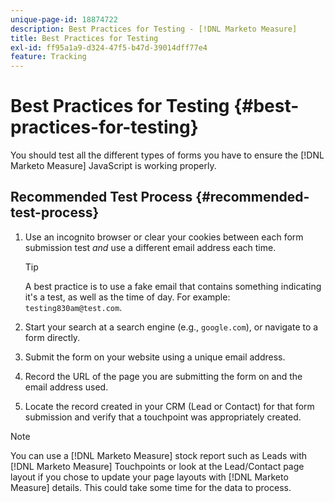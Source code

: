 ```yaml
---
unique-page-id: 18874722
description: Best Practices for Testing - [!DNL Marketo Measure]
title: Best Practices for Testing
exl-id: ff95a1a9-d324-47f5-b47d-39014dff77e4
feature: Tracking
---
```

# Best Practices for Testing {#best-practices-for-testing}

You should test all the different types of forms you have to ensure the [!DNL Marketo Measure] JavaScript is working properly.

## Recommended Test Process {#recommended-test-process}

1. Use an incognito browser or clear your cookies between each form submission test _and_ use a different email address each time.

   >[!TIP]
   >
   >A best practice is to use a fake email that contains something indicating it's a test, as well as the time of day. For example: `testing830am@test.com`.

1. Start your search at a search engine (e.g., `google.com`), or navigate to a form directly.

1. Submit the form on your website using a unique email address.

1. Record the URL of the page you are submitting the form on and the email address used.

1. Locate the record created in your CRM (Lead or Contact) for that form submission and verify that a touchpoint was appropriately created.

>[!NOTE]
>
>You can use a [!DNL Marketo Measure] stock report such as Leads with [!DNL Marketo Measure] Touchpoints or look at the Lead/Contact page layout if you chose to update your page layouts with [!DNL Marketo Measure] details. This could take some time for the data to process.
